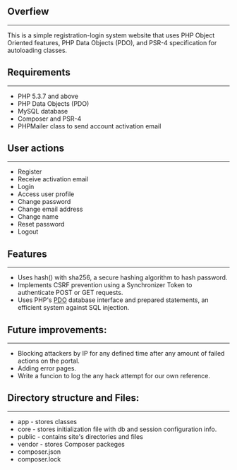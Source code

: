 ## Overfiew
--------------
This is a simple registration-login system website that uses PHP Object Oriented features, PHP Data Objects (PDO), and PSR-4 specification for autoloading classes.


## Requirements
---------------
* PHP 5.3.7 and above
* PHP Data Objects (PDO)
* MySQL database
* Composer and PSR-4
* PHPMailer class to send account activation email


## User actions
---------------
* Register
* Receive activation email
* Login
* Access user profile
* Change password
* Change email address
* Change name
* Reset password
* Logout


## Features
---------------
* Uses hash() with sha256, a secure hashing algorithm to hash password.
* Implements CSRF prevention using a Synchronizer Token to authenticate POST or GET requests.
* Uses PHP's [PDO](http://php.net/manual/en/book.pdo.php) database interface and prepared statements, an efficient system against SQL injection.

## Future improvements:
--------------------
* Blocking attackers by IP for any defined time after any amount of failed actions on the portal.
* Adding error pages.
* Write a funcion to log the any hack attempt for our own reference.


## Directory structure and Files:
------------------------------
* app    - stores classes
* core   - stores initialization file with db and session configuration info.
* public - contains site's directories and files
* vendor - stores Composer packeges
* composer.json
* composer.lock
